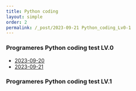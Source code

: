 ```yaml
---
title: Python coding
layout: simple
order: 2
permalink: /_post/2023-09-21 Python_coding_Lv0-1
---
```


### Programeres Python coding test LV.0
- [2023-09-20](https://github.com/Han-Daon/Python-Coding/blob/7cec27a0a9fa26615fdf5275b84b1f47ebd8461f/2023_09_21/%EB%8D%A7%EC%85%88%EC%8B%9D.md)
- [2023-09-21](2023_09_21/덧셈식.md)

  


### Programeres Python coding test LV.1

